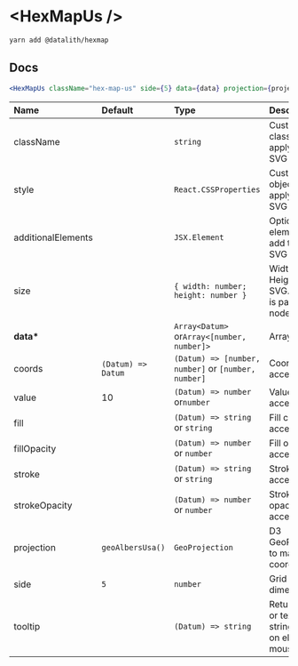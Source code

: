 # \<HexMapUs \/>

```sh
yarn add @datalith/hexmap
```

## Docs

```jsx
<HexMapUs className="hex-map-us" side={5} data={data} projection={projection} />
```

| Name               | Default            | Type                                                | Description                                                  |
| :----------------- | :----------------- | :-------------------------------------------------- | :----------------------------------------------------------- |
| className          |                    | `string`                                            | Custom css classes to apply to the SVG                       |
| style              |                    | `React.CSSProperties`                               | Custom style object to apply to the SVG                      |
| additionalElements |                    | `JSX.Element`                                       | Optional elements to add to the SVG                          |
| size               |                    | `{ width: number; height: number }`                 | Width and Height of the SVG. Default is parent node size.    |
| <b>data\*</b>      |                    | `Array<Datum>` or`Array<[number, number]>`          | Array of data                                                |
| coords             | `(Datum) => Datum` | `(Datum) => [number, number]` or `[number, number]` | Coords accessor                                              |
| value              | 10                 | `(Datum) => number` or`number`                      | Value accessor                                               |
| fill               |                    | `(Datum) => string` or `string`                     | Fill color accessor                                          |
| fillOpacity        |                    | `(Datum) => number` or `number`                     | Fill opacity accessor                                        |
| stroke             |                    | `(Datum) => string` or `string`                     | Stroke color accessor                                        |
| strokeOpacity      |                    | `(Datum) => number` or `number`                     | Stroke opacity accessor                                      |
| projection         | `geoAlbersUsa()`   | `GeoProjection`                                     | D3 GeoProjection to map coordinates                          |
| side               | `5`                | `number`                                            | Grid cell dimension                                          |
| tooltip            |                    | `(Datum) => string`                                 | Return HTML or text as a string to show on element mouseover |
